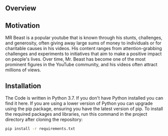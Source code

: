 ## **Overview**

## **Motivation**
MR Beast is a popular youtube that is known through his stunts, challenges, and generosity, often giving away large sums of money to individuals or for charitable causes in his videos. His content ranges from attention-grabbing challenges and experiments to initiatives that aim to make a positive impact on people's lives. Over time, Mr. Beast has become one of the most prominent figures in the YouTube community, and his videos often attract millions of views.

## **Installation**

The Code is written in Python 3.7. If you don't have Python installed you can find it here. If you are using a lower version of Python you can upgrade using the pip package, ensuring you have the latest version of pip. To install the required packages and libraries, run this command in the project directory after cloning the repository:
```bash
pip install -r requirements.txt

